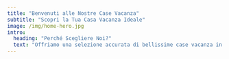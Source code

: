 ```yaml
---
title: "Benvenuti alle Nostre Case Vacanza"
subtitle: "Scopri la Tua Casa Vacanza Ideale"
image: /img/home-hero.jpg
intro:
  heading: "Perché Scegliere Noi?"
  text: "Offriamo una selezione accurata di bellissime case vacanza in posizioni privilegiate. Ogni proprietà è gestita personalmente per garantire i più alti standard di comfort e pulizia per i nostri ospiti."
---
```


